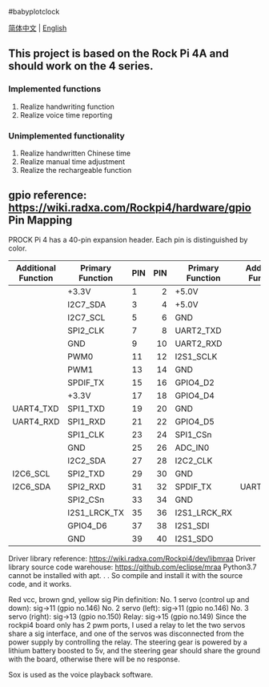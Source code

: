 #babyplotclock

[简体中文](README.md) | [English](README.en.md)

## This project is based on the Rock Pi 4A and should work on the 4 series.

### Implemented functions
1. Realize handwriting function
2. Realize voice time reporting
### Unimplemented functionality
1. Realize handwritten Chinese time
2. Realize manual time adjustment
3. Realize the rechargeable function

gpio reference: https://wiki.radxa.com/Rockpi4/hardware/gpio
Pin Mapping
-----------

PROCK Pi 4 has a 40-pin expansion header. Each pin is distinguished by color.

|Additional Function |  Primary Function|  PIN  |  PIN  |  Primary Function  | Additional Function |
|--------------------|------------------|:------|------:|--------------------|---------------------|
|                    |      +3.3V       |   1   |   2   |    +5.0V           |                     |
|                    |      I2C7_SDA    |   3   |   4   |    +5.0V           |                     |
|                    |      I2C7_SCL    |   5   |   6   |    GND             |                     |
|                    |      SPI2_CLK    |   7   |   8   |    UART2_TXD       |                     |
|                    |      GND         |   9   |   10  |    UART2_RXD       |                     |
|                    |      PWM0        |   11  |   12  |    I2S1_SCLK       |                     |
|                    |      PWM1        |   13  |   14  |    GND             |                     |
|                    |      SPDIF_TX    |   15  |   16  |    GPIO4_D2        |                     |
|                    |      +3.3V       |   17  |   18  |    GPIO4_D4        |                     |
|         UART4_TXD  |      SPI1_TXD    |   19  |   20  |    GND             |                     |
|         UART4_RXD  |      SPI1_RXD    |   21  |   22  |    GPIO4_D5        |                     |
|                    |      SPI1_CLK    |   23  |   24  |    SPI1_CSn        |                     |
|                    |      GND         |   25  |   26  |    ADC_IN0         |                     |
|                    |      I2C2_SDA    |   27  |   28  |    I2C2_CLK        |                     |
|           I2C6_SCL |      SPI2_TXD    |   29  |   30  |    GND             |                     |
|           I2C6_SDA |      SPI2_RXD    |   31  |   32  |    SPDIF_TX        | UART3_CTSn          |
|                    |      SPI2_CSn    |   33  |   34  |    GND             |                     |
|                    |      I2S1_LRCK_TX|   35  |   36  |    I2S1_LRCK_RX    |                     |
|                    |      GPIO4_D6    |   37  |   38  |    I2S1_SDI        |                     |
|                    |      GND         |   39  |   40  |    I2S1_SDO        |                     |


Driver library reference: https://wiki.radxa.com/Rockpi4/dev/libmraa
Driver library source code warehouse: https://github.com/eclipse/mraa
Python3.7 cannot be installed with apt. . . So compile and install it with the source code, and it works.

Red vcc, brown gnd, yellow sig
Pin definition:
No. 1 servo (control up and down): sig->11 (gpio no.146)
No. 2 servo (left): sig->11 (gpio no.146)
No. 3 servo (right): sig->13 (gpio no.150)
Relay: sig->15 (gpio no.149)
Since the rockpi4 board only has 2 pwm ports, I used a relay to let the two servos share a sig interface, and one of the servos was disconnected from the power supply by controlling the relay.
The steering gear is powered by a lithium battery boosted to 5v, and the steering gear should share the ground with the board, otherwise there will be no response.


Sox is used as the voice playback software.